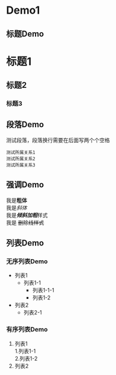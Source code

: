 # Demo1
## 标题Demo
# 标题1	
## 标题2
### 标题3

## 段落Demo
测试段落，段落换行需要在后面写两个个空格  

    测试所属关系1
    测试所属关系2
    测试所属关系3
    
## 强调Demo
 我是**粗体**  
我是*斜体*  
我是***倾斜加粗***样式  
我是  ~~删除线样式~~  


## 列表Demo

### 无序列表Demo
- 列表1  
  - 列表1-1
    - 列表1-1-1
    - 列表1-2
- 列表2
  - 列表2-1

### 有序列表Demo
1. 列表1  
  1.列表1-1  
  2.列表1-2   
2. 列表2
